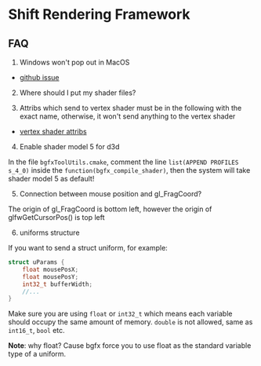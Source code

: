 # Shift Rendering Framework

## FAQ

1. Windows won't pop out in MacOS

- [github issue](https://github.com/LWJGL/lwjgl3/issues/619)

2. Where should I put my shader files?

3. Attribs which send to vertex shader must be in the following with the exact name, otherwise, it won't send anything to the vertex shader

- [vertex shader attribs](https://bkaradzic.github.io/bgfx/tools.html#vertex-shader-attributes)

4. Enable shader model 5 for d3d

In the file `bgfxToolUtils.cmake`, comment the line `list(APPEND PROFILES s_4_0)` inside the `function(bgfx_compile_shader)`, then the system will take shader model 5 as default!

5. Connection between mouse position and gl_FragCoord?

The origin of gl_FragCoord is bottom left, however the origin of glfwGetCursorPos() is top left

6. uniforms structure

If you want to send a struct uniform, for example:

```cpp
struct uParams {
    float mousePosX;
    float mousePosY;
    int32_t bufferWidth;
    //...
}
```

Make sure you are using `float` or `int32_t` which means each variable should occupy the same amount of memory. `double` is not allowed, same as `int16_t`, `bool` etc.

**Note**: why float? Cause bgfx force you to use float as the standard variable type of a uniform.